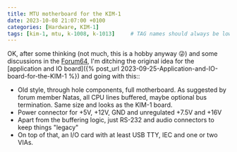 ```yaml
---
title: MTU motherboard for the KIM-1
date: 2023-10-08 21:07:00 +0100
categories: [Hardware, KIM-1]
tags: [kim-1, mtu, k-1008, k-1013]     # TAG names should always be lowercase
---
```

OK, after some thinking (not much, this is a hobby anyway :stuck_out_tongue_winking_eye:) and some discussions in the [Forum64](https://forum64.de), I'm ditching the original idea for the [application and IO board]({% post_url 2023-09-25-Application-and-IO-board-for-the-KIM-1 %}) and going with this::

* Old style, through hole components, full motherboard. As suggested by forum member Natas, all CPU lines buffered, maybe optional bus termination. Same size and looks as the KIM-1 board.
* Power connector for +5V, +12V, GND and unregulated +7.5V and +16V
* Apart from the buffering logic, just RS-232 and audio connectors to keep things "legacy"
* On top of that, an I/O card with at least USB TTY, IEC and one or two VIAs.

<script src="https://giscus.app/client.js"
        data-repo="eduardocasino/eduardocasino.github.io"
        data-repo-id="R_kgDONX03Cg"
        data-category="General"
        data-category-id="DIC_kwDONX03Cs4ClErs"
        data-mapping="pathname"
        data-strict="0"
        data-reactions-enabled="1"
        data-emit-metadata="0"
        data-input-position="bottom"
        data-theme="preferred_color_scheme"
        data-lang="es"
        crossorigin="anonymous"
        async>
</script>
